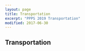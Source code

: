 ```yaml
---
layout: page
title: Transportation
excerpt: "PPPS 2019 Transportation"
modified: 2017-06-30
---
```



## Transportation


